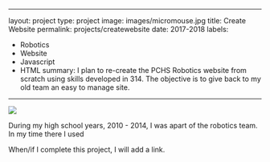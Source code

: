 ------
layout: project
type: project
image: images/micromouse.jpg
title: Create Website
permalink: projects/createwebsite
date: 2017-2018
labels:
  - Robotics
  - Website
  - Javascript
  - HTML
summary: I plan to re-create the PCHS Robotics website from scratch using skills developed in 314. The objective is to give back to my old team an easy to manage site. 
------

<div class="ui small rounded images">
  <img class="ui image" src="../images/ADDHERE.png">
</div>

During my high school years, 2010 - 2014, I was apart of the robotics team. In my time there I used 

When/if I complete this project, I will add a link. 



